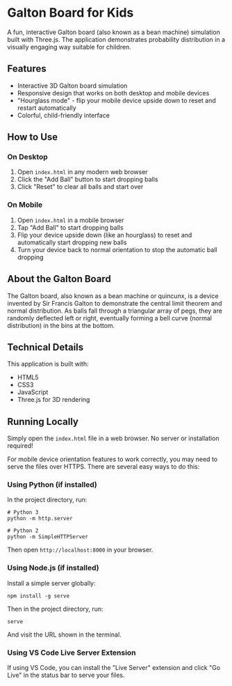 # Galton Board for Kids

A fun, interactive Galton board (also known as a bean machine) simulation built with Three.js. The application demonstrates probability distribution in a visually engaging way suitable for children.

## Features

- Interactive 3D Galton board simulation
- Responsive design that works on both desktop and mobile devices
- "Hourglass mode" - flip your mobile device upside down to reset and restart automatically
- Colorful, child-friendly interface

## How to Use

### On Desktop

1. Open `index.html` in any modern web browser
2. Click the "Add Ball" button to start dropping balls
3. Click "Reset" to clear all balls and start over

### On Mobile

1. Open `index.html` in a mobile browser
2. Tap "Add Ball" to start dropping balls
3. Flip your device upside down (like an hourglass) to reset and automatically start dropping new balls
4. Turn your device back to normal orientation to stop the automatic ball dropping

## About the Galton Board

The Galton board, also known as a bean machine or quincunx, is a device invented by Sir Francis Galton to demonstrate the central limit theorem and normal distribution. As balls fall through a triangular array of pegs, they are randomly deflected left or right, eventually forming a bell curve (normal distribution) in the bins at the bottom.

## Technical Details

This application is built with:

- HTML5
- CSS3
- JavaScript
- Three.js for 3D rendering

## Running Locally

Simply open the `index.html` file in a web browser. No server or installation required!

For mobile device orientation features to work correctly, you may need to serve the files over HTTPS. There are several easy ways to do this:

### Using Python (if installed)

In the project directory, run:

```
# Python 3
python -m http.server

# Python 2
python -m SimpleHTTPServer
```

Then open `http://localhost:8000` in your browser.

### Using Node.js (if installed)

Install a simple server globally:

```
npm install -g serve
```

Then in the project directory, run:

```
serve
```

And visit the URL shown in the terminal.

### Using VS Code Live Server Extension

If using VS Code, you can install the "Live Server" extension and click "Go Live" in the status bar to serve your files. 